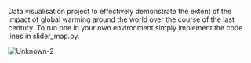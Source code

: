 Data visualisation project to effectively demonstrate the extent of the impact of global warming around the world over the course of the last century.
To run one in your own environment simply implement the code lines in slider_map.py. 

![Unknown-2](https://user-images.githubusercontent.com/43739199/93737869-79b70280-fc0e-11ea-8ada-f88c0cd4ba47.png)

